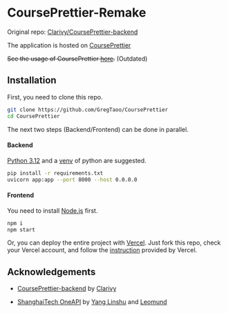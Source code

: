 # CoursePrettier-Remake

Original repo: [Clarivy/CoursePrettier-backend](https://github.com/Clarivy/CoursePrettier-backend)

The application is hosted on [CoursePrettier](https://course.gregtao.top)

~~See the usage of CoursePrettier [here](https://clarivy.github.io/posts/courseprettier/courseprettier/).~~ (Outdated)

## Installation

First, you need to clone this repo.

```bash
git clone https://github.com/GregTaoo/CoursePrettier
cd CoursePrettier
```

The next two steps (Backend/Frontend) can be done in parallel.

#### Backend

[Python 3.12](https://www.python.org/downloads/release/python-3120) and a [venv](https://docs.python.org/3.12/library/venv.html) of python are suggested.

```bash
pip install -r requirements.txt
uvicorn app:app --port 8000 --host 0.0.0.0
```

#### Frontend

You need to install [Node.js](https://nodejs.org/en) first.

```bash
npm i
npm start
```

Or, you can deploy the entire project with [Vercel](https://vercel.com/). 
Just fork this repo, check your Vercel account, and follow the [instruction](https://vercel.com/docs/git/vercel-for-github) provided by Vercel.

## Acknowledgements

- [CoursePrettier-backend](https://github.com/Clarivy/CoursePrettier-backend) by [Clarivy](https://github.com/Clarivy)

- [ShanghaiTech OneAPI](https://github.com/yanglinshu/openapi-ce) by [Yang Linshu](https://github.com/yanglinshu/) and [Leomund](https://gitlab.isp.moe/Leomund)
